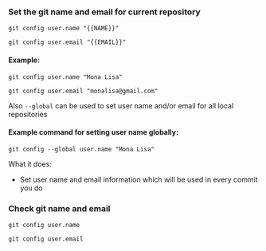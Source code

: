 ### Set the git name and email for current repository

`git config user.name "{{NAME}}"`

`git config user.email "{{EMAIL}}"`

#### Example:

`git config user.name "Mona Lisa"`

`git config user.email "monalisa@gmail.com"`

Also `--global` can be used to set user name and/or email for all local repositories

#### Example command for setting user name globally:

`git config --global user.name "Mona Lisa"`

What it does:

* Set user name and email information which will be used in every commit you do

### Check git name and email

`git config user.name`

`git config user.email`